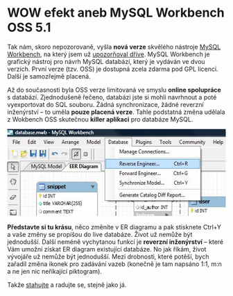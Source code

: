<!--
title : WOW efekt aneb MySQL Workbench OSS 5.1
author : Roman Ožana <ozana@omdesign.cz>
date : 25.9.2009 07:12:11
tags : databaze, mysql, programovani
-->

# WOW efekt aneb MySQL Workbench OSS 5.1

Tak nám, skoro nepozorovaně, vyšla **nová verze** skvělého nástroje [MySQL Workbench][1], na který jsem už [upozorňoval dříve][2]. MySQL Workbench je grafický nástroj pro návrh MySQL databází, který je vydáván ve dvou verzích. První verze (tzv. OSS) je dostupná zcela zdarma pod GPL licencí. Další je samozřejmě placená.

Až do současnosti byla OSS verze limitovaná ve smyslu **online spolupráce** s databází. Zjednodušeně řečeno, databázi jste si mohli navrhnout a poté vyexportovat do SQL souboru. Žádná synchronizace, žádné reverzní inženýrství &#8211; to uměla **pouze placená verze**. Tahle podstatná změna udělala z Wokbench OSS skutečnou **killer aplikaci** pro databáze MySQL.

<img class="aligncenter size-full wp-image-674" title="mysql_workbanch" src="mysql-workbanch.jpg" alt="mysql_workbanch" width="534" height="200" />

**Představte si tu krásu**, něco změníte v ER diagramu a pak stisknete Ctrl+Y a vaše změny se propíšou do live databáze. Život už nemůže být jednodušší. Další neméně vychytanou funkcí je **reverzní inženýrství** &#8211; které Vám umožní získat ER diagram existující databáze. No jak říkám, život vývojáře už nemůže být jednodušší. Mezi drobnosti, které potěší, bych zařadil změna ikonek pro zadávání vazeb (konečně je tam napsáno 1:1, m:n a ne jen nic neříkající piktogram).

Takže [stahujte][3] a radujte se, stejně jako já.

 [1]: http://dev.mysql.com/workbench/ "MySQL Workbench"
 [2]: http://www.nabito.net/skvely-vizualni-nastroj-pro-mysql/ "Skvělý vizuální nástroj pro MySQL"
 [3]: http://dev.mysql.com/downloads/gui-tools/5.0.html